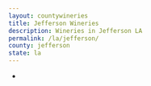 ```yaml
---
layout: countywineries
title: Jefferson Wineries
description: Wineries in Jefferson LA
permalink: /la/jefferson/
county: jefferson
state: la
---
```

-
